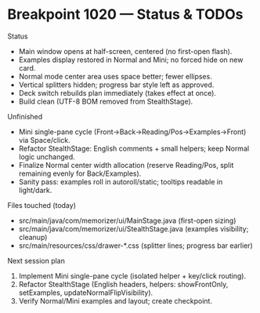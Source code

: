 ﻿# Breakpoint 1020 — Status & TODOs

Status
- Main window opens at half-screen, centered (no first-open flash).
- Examples display restored in Normal and Mini; no forced hide on new card.
- Normal mode center area uses space better; fewer ellipses.
- Vertical splitters hidden; progress bar style left as approved.
- Deck switch rebuilds plan immediately (takes effect at once).
- Build clean (UTF-8 BOM removed from StealthStage).

Unfinished
- Mini single-pane cycle (Front→Back→Reading/Pos→Examples→Front) via Space/click.
- Refactor StealthStage: English comments + small helpers; keep Normal logic unchanged.
- Finalize Normal center width allocation (reserve Reading/Pos, split remaining evenly for Back/Examples).
- Sanity pass: examples roll in autoroll/static; tooltips readable in light/dark.

Files touched (today)
- src/main/java/com/memorizer/ui/MainStage.java (first-open sizing)
- src/main/java/com/memorizer/ui/StealthStage.java (examples visibility; cleanup)
- src/main/resources/css/drawer-*.css (splitter lines; progress bar earlier)

Next session plan
1) Implement Mini single-pane cycle (isolated helper + key/click routing).
2) Refactor StealthStage (English headers, helpers: showFrontOnly, setExamples, updateNormalFlipVisibility).
3) Verify Normal/Mini examples and layout; create checkpoint.
